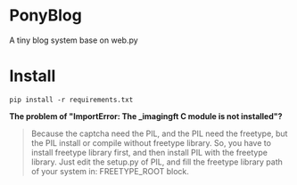 # PonyBlog
A tiny blog system base on web.py

# Install
```pip install -r requirements.txt```


**The problem of "ImportError: The _imagingft C module is not installed"?**

>  Because the captcha need the PIL, and the PIL need the freetype, but the PIL install or compile without freetype library.
So, you have to install freetype library first, and then install PIL with the freetype library.
Just edit the setup.py of PIL, and fill the freetype library path of your system in: FREETYPE_ROOT block.
